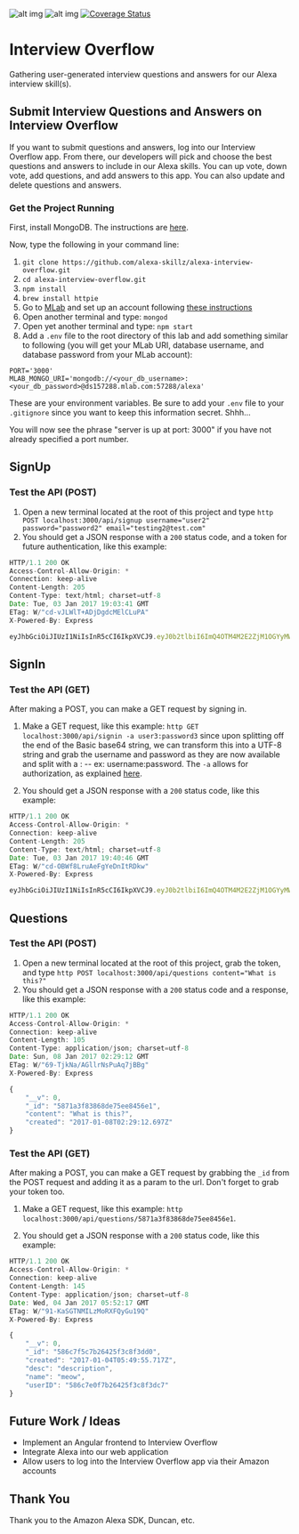 ![alt img](https://travis-ci.org/alexa-skillz/alexa-interview-overflow.svg?branch=staging) ![alt img](https://david-dm.org/alexa-skillz/alexa-interview-overflow.svg) [![Coverage Status](https://coveralls.io/repos/github/alexa-skillz/alexa-interview-overflow/badge.svg)](https://coveralls.io/github/alexa-skillz/alexa-interview-overflow)

# Interview Overflow
Gathering user-generated interview questions and answers for our Alexa interview skill(s).

## Submit Interview Questions and Answers on Interview Overflow

If you want to submit questions and answers, log into our Interview Overflow app. From there, our developers will pick and choose the best questions and answers to include in our Alexa skills. You can up vote, down vote, add questions, and add answers to this app. You can also update and delete questions and answers.

### Get the Project Running

First, install MongoDB. The instructions are [here](https://docs.mongodb.com/manual/installation/).

Now, type the following in your command line:

1. `git clone https://github.com/alexa-skillz/alexa-interview-overflow.git`
2. `cd alexa-interview-overflow.git`
3. `npm install`
4. `brew install httpie`
5. Go to [MLab](https://mlab.com/) and set up an account following [these instructions](http://www.nightscout.info/wiki/welcome/configuring-the-data-backend)
6. Open another terminal and type: `mongod`
7. Open yet another terminal and type: `npm start`
8. Add a `.env` file to the root directory of this lab and add something similar to following (you will get your MLab URI, database username, and database password from your MLab account):

```
PORT='3000'
MLAB_MONGO_URI='mongodb://<your_db_username>:<your_db_password>@ds157288.mlab.com:57288/alexa'
```

These are your environment variables. Be sure to add your `.env` file to your `.gitignore` since you want to keep this information secret. Shhh...

You will now see the phrase "server is up at port: 3000" if you have not already specified a port number.

## SignUp
### Test the API (POST)

1. Open a new terminal located at the root of this project and type `http POST localhost:3000/api/signup username="user2" password="password2" email="testing2@test.com"`
2. You should get a JSON response with a `200` status code, and a token for future authentication, like this example:

``` javascript
HTTP/1.1 200 OK
Access-Control-Allow-Origin: *
Connection: keep-alive
Content-Length: 205
Content-Type: text/html; charset=utf-8
Date: Tue, 03 Jan 2017 19:03:41 GMT
ETag: W/"cd-vJLWlT+ADjDgdcMElCLuPA"
X-Powered-By: Express

eyJhbGciOiJIUzI1NiIsInR5cCI6IkpXVCJ9.eyJ0b2tlbiI6ImQ4OTM4M2E2ZjM1OGYyMWUyY2UwNGY3N2E5YjNhOGJjMDcwODU3YjkzNGU3NGMwOWJjZTllM2UzN2IyZjdhNDMiLCJpYXQiOjE0ODM1MDUxNjd9.wBf9SkzdSXOaBb1CA1ajk0n2EYNvrmhOrGhX16m-RJg
```

## SignIn
### Test the API (GET)

After making a POST, you can make a GET request by signing in.

1. Make a GET request, like this example: `http GET localhost:3000/api/signin -a user3:password3` since
upon splitting off the end of the Basic base64 string, we can transform this into a UTF-8 string and grab the username and password as they are now available and split with a : --
ex: username:password. The `-a` allows for authorization, as explained [here](http://blog.mashape.com/postman-httpie-test-apis/).

2. You should get a JSON response with a `200` status code, like this example:

``` javascript
HTTP/1.1 200 OK
Access-Control-Allow-Origin: *
Connection: keep-alive
Content-Length: 205
Content-Type: text/html; charset=utf-8
Date: Tue, 03 Jan 2017 19:40:46 GMT
ETag: W/"cd-OBWf8LruAeFgYeDnItRDkw"
X-Powered-By: Express

eyJhbGciOiJIUzI1NiIsInR5cCI6IkpXVCJ9.eyJ0b2tlbiI6ImQ4OTM4M2E2ZjM1OGYyMWUyY2UwNGY3N2E5YjNhOGJjMDcwODU3YjkzNGU3NGMwOWJjZTllM2UzN2IyZjdhNDMiLCJpYXQiOjE0ODM1MDUxNjd9.wBf9SkzdSXOaBb1CA1ajk0n2EYNvrmhOrGhX16m-RJg
```

## Questions
### Test the API (POST)

1. Open a new terminal located at the root of this project, grab the token, and type `http POST localhost:3000/api/questions content="What is this?"`
2. You should get a JSON response with a `200` status code and a response, like this example:

``` javascript
HTTP/1.1 200 OK
Access-Control-Allow-Origin: *
Connection: keep-alive
Content-Length: 105
Content-Type: application/json; charset=utf-8
Date: Sun, 08 Jan 2017 02:29:12 GMT
ETag: W/"69-TjkNa/AGllrNsPuAq7jBBg"
X-Powered-By: Express

{
    "__v": 0,
    "_id": "5871a3f83868de75ee8456e1",
    "content": "What is this?",
    "created": "2017-01-08T02:29:12.697Z"
}
```

### Test the API (GET)

After making a POST, you can make a GET request by grabbing the `_id` from the POST request and adding it as a param to the url. Don't forget to grab your token too.

1. Make a GET request, like this example: `http localhost:3000/api/questions/5871a3f83868de75ee8456e1`.

2. You should get a JSON response with a `200` status code, like this example:

``` javascript
HTTP/1.1 200 OK
Access-Control-Allow-Origin: *
Connection: keep-alive
Content-Length: 145
Content-Type: application/json; charset=utf-8
Date: Wed, 04 Jan 2017 05:52:17 GMT
ETag: W/"91-KaSGTNMILzMoRXFQyGu19Q"
X-Powered-By: Express

{
    "__v": 0,
    "_id": "586c7f5c7b26425f3c8f3dd0",
    "created": "2017-01-04T05:49:55.717Z",
    "desc": "description",
    "name": "meow",
    "userID": "586c7e0f7b26425f3c8f3dc7"
}
```
## Future Work / Ideas

* Implement an Angular frontend to Interview Overflow
* Integrate Alexa into our web application
* Allow users to log into the Interview Overflow app via their Amazon accounts

## Thank You
 Thank you to the Amazon Alexa SDK, Duncan, etc.
